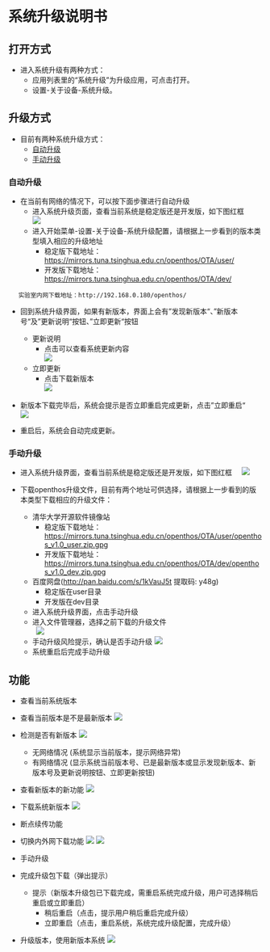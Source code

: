 # 系统升级说明书

## 打开方式

- 进入系统升级有两种方式：
   - 应用列表里的“系统升级”为升级应用，可点击打开。
   - 设置-关于设备-系统升级。

## 升级方式

- 目前有两种系统升级方式：
   - [自动升级](https://github.com/openthos/userguide-analysis/blob/master/%E5%8D%81%E4%B8%80.%E7%B3%BB%E7%BB%9F%E5%8D%87%E7%BA%A7.md#自动升级)
   - [手动升级](https://github.com/openthos/userguide-analysis/blob/master/%E5%8D%81%E4%B8%80.%E7%B3%BB%E7%BB%9F%E5%8D%87%E7%BA%A7.md#手动升级)

### 自动升级

- 在当前有网络的情况下，可以按下面步骤进行自动升级
   - 进入系统升级页面，查看当前系统是稳定版还是开发版，如下图红框     
   ![](pic/xitongshezhi/mupdate.png)
   - 进入开始菜单-设置-关于设备-系统升级配置，请根据上一步看到的版本类型填入相应的升级地址
      - 稳定版下载地址：https://mirrors.tuna.tsinghua.edu.cn/openthos/OTA/user/
      - 开发版下载地址：https://mirrors.tuna.tsinghua.edu.cn/openthos/OTA/dev/
           
      ```实验室内网下载地址：http://192.168.0.180/openthos/```
   
   - 回到系统升级界面，如果有新版本，界面上会有”发现新版本“、”新版本号“及”更新说明“按钮、”立即更新“按钮
      - 更新说明     
         - 点击可以查看系统更新内容     
   ![](pic/shengji/update_instructions.png)
      - 立即更新     
         - 点击下载新版本     
   ![](pic/shengji/ota_update.png)
   
   - 新版本下载完毕后，系统会提示是否立即重启完成更新，点击”立即重启“     
      ![](pic/shengji/ota_now_restart.png)
   - 重启后，系统会自动完成更新。

### 手动升级

- 进入系统升级界面，查看当前系统是稳定版还是开发版，如下图红框     
![](pic/xitongshezhi/mupdate.png)

- 下载openthos升级文件，目前有两个地址可供选择，请根据上一步看到的版本类型下载相应的升级文件：
   - 清华大学开源软件镜像站
      - 稳定版下载地址：https://mirrors.tuna.tsinghua.edu.cn/openthos/OTA/user/openthos_v1.0_user.zip.gpg
      - 开发版下载地址：https://mirrors.tuna.tsinghua.edu.cn/openthos/OTA/dev/openthos_v1.0_dev.zip.gpg
   - 百度网盘(http://pan.baidu.com/s/1kVauJ5t 提取码: y48g)
      - 稳定版在user目录
      - 开发版在dev目录
   - 进入系统升级界面，点击手动升级
   - 进入文件管理器，选择之前下载的升级文件     
   ![](pic/xitongshezhi/mupdate1.png)
   - 手动升级风险提示，确认是否手动升级
   ![](pic/xitongshezhi/mupdate3.png)     
   - 系统重启后完成手动升级

## 功能  

- 查看当前系统版本
- 查看当前版本是不是最新版本
![](pic/shengji/shengji_banbenhao.png)
- 检测是否有新版本
![](pic/xitongshezhi/mupdate.png)
   - 无网络情况 (系统显示当前版本，提示网络异常)
   - 有网络情况 (显示系统当前版本号、已是最新版本或显示发现新版本、新版本号及更新说明按钮、立即更新按钮)
- 查看新版本的新功能
![](pic/shengji/update_instructions.png)

- 下载系统新版本
![](pic/shengji/ota_update.png)

- 断点续传功能
- 切换内外网下载功能
![](pic/shengji/tmp_4267-Screenshot_2017-03-14-15-15-5738969218.png)
![](pic/shengji/tmp_4267-ota005-1398370391.png)
- 手动升级
- 完成升级包下载（弹出提示）
   - 提示（新版本升级包已下载完成，需重启系统完成升级，用户可选择稍后重启或立即重启）
      - 稍后重启（点击，提示用户稍后重启完成升级）
      - 立即重启（点击，重启系统，系统完成升级配置，完成升级）
- 升级版本，使用新版本系统
![](pic/shengji/ota_now_restart.png)

